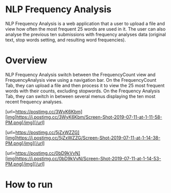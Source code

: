 # NLP Frequency Analysis

NLP Frequency Analysis is a web application that a user to upload a file and view how often the most frequent 25 words are used in it. The user can also analyse the previous ten submissions with frequency analyses data (original text, stop words setting, and resulting word frequencies).

# Overview
NLP Frequency Analysis switch between the FrequencyCount view and FrequencyAnalysis view using a navigation bar. On the FrequencyCount Tab, they can upload a file and then process it to view the 25 most frequent words with their counts, excluding stopwords. On the Frequency Analysis Tab, they can switch in between several menus displaying the ten most recent frequency analyses.

[url=https://postimg.cc/3WyK6Kbm][img]https://i.postimg.cc/3WyK6Kbm/Screen-Shot-2019-07-11-at-1-11-58-PM.png[/img][/url]

[url=https://postimg.cc/5jZxWZZG][img]https://i.postimg.cc/5jZxWZZG/Screen-Shot-2019-07-11-at-1-14-38-PM.png[/img][/url]

[url=https://postimg.cc/0bD9kVvN][img]https://i.postimg.cc/0bD9kVvN/Screen-Shot-2019-07-11-at-1-14-53-PM.png[/img][/url]




# How to run
